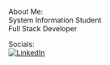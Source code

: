 About Me:
<br>System Information Student<br>Full Stack Developer


Socials:
<br/>[![LinkedIn](https://img.shields.io/badge/LinkedIn-%230077B5.svg?logo=linkedin&logoColor=white)](https://linkedin.com/in/www.linkedin.com/in/filipe-rother-de-souza-9b2a28267) 
